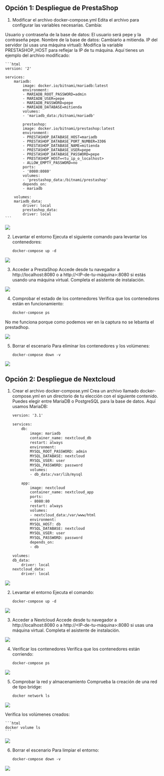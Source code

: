 ## Opción 1: Despliegue de PrestaShop

1. Modificar el archivo docker-compose.yml
Edita el archivo para configurar las variables necesarias. Cambia:

Usuario y contraseña de la base de datos: El usuario será pepe y la contraseña pepe.
Nombre de la base de datos: Cambiarlo a mitienda.
IP del servidor (si usas una máquina virtual): Modifica la variable PRESTASHOP_HOST para reflejar la IP de tu máquina.
Aquí tienes un ejemplo del archivo modificado:

    ```html
    version: '2'

    services:
        mariadb:
            image: docker.io/bitnami/mariadb:latest
            environment:
            - MARIADB_ROOT_PASSWORD=admin
            - MARIADB_USER=pepe
            - MARIADB_PASSWORD=pepe
            - MARIADB_DATABASE=mitienda
            volumes:
            - 'mariadb_data:/bitnami/mariadb'

            prestashop:
            image: docker.io/bitnami/prestashop:latest
            environment:
            - PRESTASHOP_DATABASE_HOST=mariadb
            - PRESTASHOP_DATABASE_PORT_NUMBER=3306
            - PRESTASHOP_DATABASE_NAME=mitienda
            - PRESTASHOP_DATABASE_USER=pepe
            - PRESTASHOP_DATABASE_PASSWORD=pepe
            - PRESTASHOP_HOST=<tu_ip_o_localhost>
            - ALLOW_EMPTY_PASSWORD=no
            ports:
            - '8080:8080'
            volumes:
            - 'prestashop_data:/bitnami/prestashop'
            depends_on:
            - mariadb

        volumes:
        mariadb_data:
            driver: local
            prestashop_data:
            driver: local
    ```

![](imagenes/Actividad5/Imagen1.png)

2. Levantar el entorno
Ejecuta el siguiente comando para levantar los contenedores:

    ```html
    docker-compose up -d
    ```

![](imagenes/Actividad5/Imagen2.png)

3. Acceder a PrestaShop
Accede desde tu navegador a http://localhost:8080 o a http://<IP-de-tu-máquina>:8080 si estás usando una máquina virtual.
Completa el asistente de instalación.

![](imagenes/Actividad5/Imagen3.png)

4. Comprobar el estado de los contenedores
Verifica que los contenedores están en funcionamiento:

    ```html
    docker-compose ps
    ```
No me funciona porque como podemos ver en la captura no se lebanta el prestadhop.

![](imagenes/Actividad5/Imagen4.png)

5. Borrar el escenario
Para eliminar los contenedores y los volúmenes:

    ```html
    docker-compose down -v
    ```

![](imagenes/Actividad5/Imagen5.png)

## Opción 2: Despliegue de Nextcloud
1. Crear el archivo docker-compose.yml
Crea un archivo llamado docker-compose.yml en un directorio de tu elección con el siguiente contenido. Puedes elegir entre MariaDB o PostgreSQL para la base de datos. Aquí usamos MariaDB:

    ```html
    version: '3.1'

    services:
        db:
            image: mariadb
            container_name: nextcloud_db
            restart: always
            environment:
            MYSQL_ROOT_PASSWORD: admin
            MYSQL_DATABASE: nextcloud
            MYSQL_USER: user
            MYSQL_PASSWORD: password
            volumes:
            - db_data:/var/lib/mysql

        app:
            image: nextcloud
            container_name: nextcloud_app
            ports:
            - 8080:80
            restart: always
            volumes:
            - nextcloud_data:/var/www/html
            environment:
            MYSQL_HOST: db
            MYSQL_DATABASE: nextcloud
            MYSQL_USER: user
            MYSQL_PASSWORD: password
            depends_on:
            - db

    volumes:
    db_data:
        driver: local
    nextcloud_data:
        driver: local
    ```

![](imagenes/Actividad5/Imagen6.png)

2. Levantar el entorno
Ejecuta el comando:

    ```html
    docker-compose up -d
    ```

![](imagenes/Actividad5/Imagen7.png)

3. Acceder a Nextcloud
Accede desde tu navegador a http://localhost:8080 o a http://<IP-de-tu-máquina>:8080 si usas una máquina virtual.
Completa el asistente de instalación.

![](imagenes/Actividad5/Imagen8.png)

4. Verificar los contenedores
Verifica que los contenedores están corriendo:

    ```html
    docker-compose ps
    ```

![](imagenes/Actividad5/Imagen9.png)

5. Comprobar la red y almacenamiento
Comprueba la creación de una red de tipo bridge:
    
    ```html
    docker network ls
    ```

![](imagenes/Actividad5/Imagen10.png)

Verifica los volúmenes creados:
    
    ```html
    docker volume ls
    ```

![](imagenes/Actividad5/Imagen11.png)

6. Borrar el escenario
Para limpiar el entorno:

    ```html
    docker-compose down -v
    ```

![](imagenes/Actividad5/Imagen12.png)